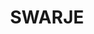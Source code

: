 ---
title: SWARJE
crosslinks:
- sweden
- youdontsurf
- place
- SwedditUniversalis
- NORDVEI
- DANMAG
- jag_ivl
- travel
- Denmark
- europe
- underpopular
- MURICA
- vexillology
- xkcd
- videos
---